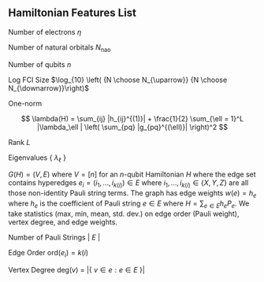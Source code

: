## Hamiltonian Features List


Number of electrons $\eta$

Number of natural orbitals $N_{\text{nao}}$

Number of qubits $n$

Log FCI Size $\log_{10} \left( {N \choose N_{\uparrow}} {N \choose N_{\downarrow}}\right)$

One-norm

$$
        \lambda(H) = \sum_{ij} |h_{ij}^{(1)}| + \frac{1}{2} \sum_{\ell = 1}^L |\lambda_\ell | \left( \sum_{pq} |g_{pq}^{(\ell)}| \right)^2
$$

Rank $L$

Eigenvalues { $\lambda_\ell$ }

 $G(H) = (V,E)$ where $V = [n]$ for an $n$-qubit Hamiltonian $H$ where the edge set contains hyperedges $e_i = (i_1,...,i_{k(i)}) \in E$ where $i_1, ..., i_{k(i)} \in \{X,Y,Z\}$ are all those non-identity Pauli string terms. The graph has edge weights $w(e) = h_e$ where $h_e$ is the coefficient of Pauli string $e \in E$ where $H = \sum_{e \in E} h_e P_e$. We take statistics (max, min, mean, std. dev.) on edge order (Pauli weight), vertex degree, and edge weights.

Number of Pauli Strings | $E$ |

Edge Order $\mathrm{ord}(e_i) = k(i)$

Vertex Degree $\mathrm{deg}(v)$ = |{ $v \in e : e \in E$ }|


